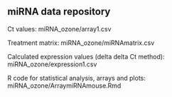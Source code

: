 ## miRNA data repository

Ct values: miRNA_ozone/array1.csv

Treatment matrix: miRNA_ozone/miRNAmatrix.csv

Calculated expression values (delta delta Ct method): miRNA_ozone/expression1.csv

R code for statistical analysis, arrays and plots: miRNA_ozone/ArraymiRNAmouse.Rmd

